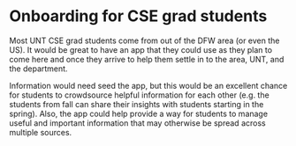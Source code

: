 # Onboarding for CSE grad students

Most UNT CSE grad students come from out of the DFW area (or even the US). It would be great to have an app that they could use as they plan to come here and once they arrive to help them settle in to the area, UNT, and the department.

Information would need seed the app, but this would be an excellent chance for students to crowdsource helpful information for each other (e.g. the students from fall can share their insights with students starting in the spring). Also, the app could help provide a way for students to manage useful and important information that may otherwise be spread across multiple sources.
